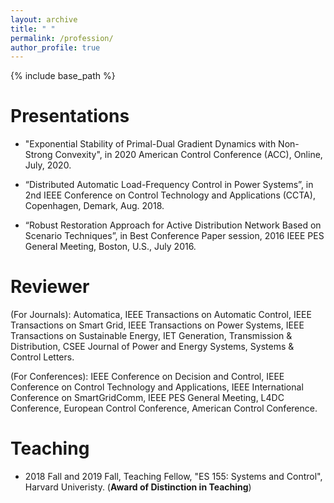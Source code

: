 ```yaml
---
layout: archive
title: " "
permalink: /profession/
author_profile: true
---
```


{% include base_path %}

Presentations
====== 
+ "Exponential Stability of Primal-Dual Gradient Dynamics with Non-Strong Convexity", in 2020 American Control Conference (ACC), Online, July, 2020.

+ “Distributed Automatic Load-Frequency Control in Power Systems”, in 2nd IEEE Conference on Control
Technology and Applications (CCTA), Copenhagen, Demark, Aug. 2018.

+ “Robust Restoration Approach for Active Distribution Network Based on Scenario Techniques”, in Best
Conference Paper session, 2016 IEEE PES General Meeting, Boston, U.S., July 2016.

Reviewer
=======
(For Journals): Automatica, IEEE Transactions on Automatic Control, IEEE Transactions on Smart Grid, IEEE Transactions on Power Systems, IEEE Transactions on Sustainable Energy,  IET Generation, Transmission & Distribution, CSEE Journal of Power
and Energy Systems, Systems & Control Letters.

(For Conferences): IEEE Conference on Decision and Control, IEEE Conference on Control Technology and Applications, IEEE International Conference on SmartGridComm, IEEE PES General Meeting, L4DC Conference, European Control Conference, American Control Conference.

Teaching
====== 
-  2018 Fall and 2019 Fall, Teaching Fellow, "ES 155: Systems and Control", Harvard Univeristy. (**Award of Distinction in Teaching**)

